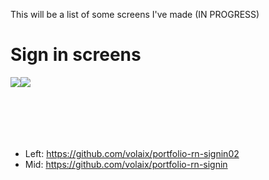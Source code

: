 This will be a list of some screens I've made (IN PROGRESS)

# Sign in screens

<div style="display: flex; flex-direction: row; margin-bottom: 50px">
  <img src="https://user-images.githubusercontent.com/16506248/35615954-a42eb0b0-06ae-11e8-8331-8dde2bcf7410.gif" />
  <img src="https://user-images.githubusercontent.com/16506248/35502604-7bbf0a22-0518-11e8-8e15-8e3e3fa3c127.gif" />
</div>
<br /><br />

* Left: https://github.com/volaix/portfolio-rn-signin02
* Mid: https://github.com/volaix/portfolio-rn-signin
